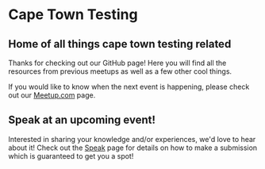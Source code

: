 # Cape Town Testing
## Home of all things cape town testing related

Thanks for checking out our GitHub page! Here you will find all the resources from previous meetups as well as a few other cool things.

If you would like to know when the next event is happening, please check out our [Meetup.com](https://www.meetup.com/cape-town-testing-meetup/) page.

## Speak at an upcoming event!
Interested in sharing your knowledge and/or experiences, we'd love to hear about it! Check out the [Speak](Speak) page for details on how to make a submission which is guaranteed to get you a spot!
